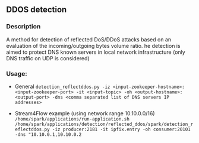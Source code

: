 ## DDOS detection

### Description
A method for detection of reflected DoS/DDoS attacks based on an evaluation of the incoming/outgoing bytes volume ratio. he detection is aimed to protect DNS known servers in local network infrastructure (only DNS traffic on UDP is considered)

### Usage:
- General 
`detection_reflectddos.py -iz <input-zookeeper-hostname>:<input-zookeeper-port> -it <input-topic> -oh
    <output-hostname>:<output-port> -dns <comma separated list of DNS servers IP addresses>`

- Stream4Flow example (using network range 10.10.0.0/16)
`/home/spark/applications/run-application.sh  /home/spark/applications/detection/reflected_ddos/spark/detection_reflectddos.py -iz producer:2181 -it ipfix.entry -oh consumer:20101 -dns "10.10.0.1,10.10.0.2`